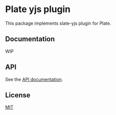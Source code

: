 # Plate yjs plugin

This package implements slate-yjs plugin for Plate.

## Documentation

WIP

## API

See the [API documentation](https://plate-api.udecode.io/globals.html). 

## License

[MIT](../../LICENSE)
